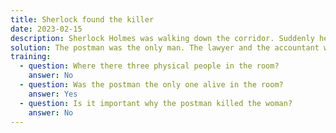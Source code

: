 ```yaml
---
title: Sherlock found the killer
date: 2023-02-15
description: Sherlock Holmes was walking down the corridor. Suddenly he heard a woman screaming, “Please, John, don’t kill me!” A shot rang. Holmes burst into the room. In one corner lay a dead woman and a gun. In another corner stood a postman, a lawyer, and an accountant. Sherlock looked at them, approached the postman, and grabbed him - “I will arrest you for killing this woman.” It was really the postman who killed this woman, but how could Holmes know it?
solution: The postman was the only man. The lawyer and the accountant were women.
training:
  - question: Where there three physical people in the room?
    answer: No
  - question: Was the postman the only one alive in the room?
    answer: Yes
  - question: Is it important why the postman killed the woman?
    answer: No
---
```

